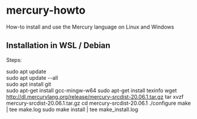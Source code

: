 # mercury-howto
How-to install and use the Mercury language on Linux and Windows

## Installation in WSL / Debian

Steps:

  sudo apt update  
  sudo apt update --all  
  sudo apt install git  
  sudo apt-get install gcc-mingw-w64
  sudo apt-get install texinfo
  wget http://dl.mercurylang.org/release/mercury-srcdist-20.06.1.tar.gz
  tar xvzf mercury-srcdist-20.06.1.tar.gz
  cd mercury-srcdist-20.06.1
  ./configure
  make | tee make.log
  sudo make install | tee make_install.log

